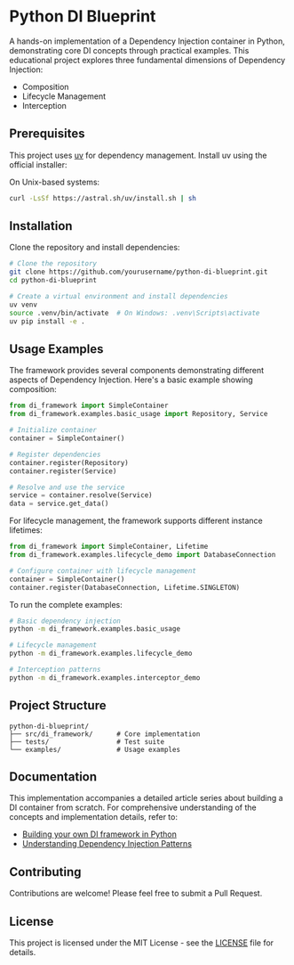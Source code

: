# Python DI Blueprint

A hands-on implementation of a Dependency Injection container in Python, demonstrating core DI concepts through practical examples. This educational project explores three fundamental dimensions of Dependency Injection:
- Composition
- Lifecycle Management
- Interception

## Prerequisites

This project uses [uv](https://github.com/astral-sh/uv) for dependency management. Install uv using the official installer:

On Unix-based systems:
```bash
curl -LsSf https://astral.sh/uv/install.sh | sh
```

## Installation

Clone the repository and install dependencies:

```bash
# Clone the repository
git clone https://github.com/yourusername/python-di-blueprint.git
cd python-di-blueprint

# Create a virtual environment and install dependencies
uv venv
source .venv/bin/activate  # On Windows: .venv\Scripts\activate
uv pip install -e .
```

## Usage Examples

The framework provides several components demonstrating different aspects of Dependency Injection. Here's a basic example showing composition:

```python
from di_framework import SimpleContainer
from di_framework.examples.basic_usage import Repository, Service

# Initialize container
container = SimpleContainer()

# Register dependencies
container.register(Repository)
container.register(Service)

# Resolve and use the service
service = container.resolve(Service)
data = service.get_data()
```

For lifecycle management, the framework supports different instance lifetimes:

```python
from di_framework import SimpleContainer, Lifetime
from di_framework.examples.lifecycle_demo import DatabaseConnection

# Configure container with lifecycle management
container = SimpleContainer()
container.register(DatabaseConnection, Lifetime.SINGLETON)
```

To run the complete examples:

```bash
# Basic dependency injection
python -m di_framework.examples.basic_usage

# Lifecycle management
python -m di_framework.examples.lifecycle_demo

# Interception patterns
python -m di_framework.examples.interceptor_demo
```

## Project Structure

```
python-di-blueprint/
├── src/di_framework/      # Core implementation
├── tests/                 # Test suite
└── examples/              # Usage examples
```

## Documentation

This implementation accompanies a detailed article series about building a DI container from scratch. For comprehensive understanding of the concepts and implementation details, refer to:

- [Building your own DI framework in Python](your-article-link)
- [Understanding Dependency Injection Patterns](your-article-link)

## Contributing

Contributions are welcome! Please feel free to submit a Pull Request.

## License

This project is licensed under the MIT License - see the [LICENSE](LICENSE) file for details.